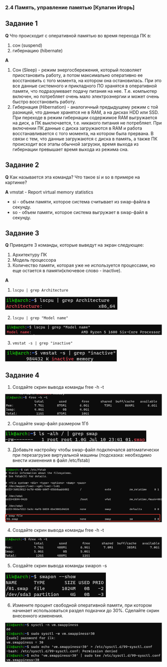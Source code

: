 ### 2.4 Память, управление памятью  [Кулагин Игорь]

## Задание 1
**Q** Что происходит с оперативной памятью во время перехода ПК в:
1. сон (suspend)
2. гибернацию (hibernate)

**A**
1. Сон (Sleep) - режим энергосбережения, который позволяет приостановить работу, а потом максимально оперативно ее восстановить с того момента, на котором она остановилась. При это все данные системного и прикладного ПО хранятся в оперативной памяти, что подразумевает подачу питания на нее. Т.е. компьютер включен, но потребляет очень мало электроэнергии и может очень быстро восстановить работу.
2. Гибернация (Hibernation) - аналогичный предыдущему режим с той разницей, что данные хранятся не в RAM, а на дисках HDD или SSD. При переходе в режим гибернации содержимое RAM выгружается на диск, а ПК выключается, т.е. никакого питания не потребляет. При включении ПК данные с диска загружаются в RAM и работа восстанавливается с того момента, на котором была прервана. В связи с тем, что данные загружаются с диска в память, а также ПК происходит все этапы обычной загрузки, время выхода из гибернации превышает время выхода из режима сна.

## Задание 2
**Q** Как называется эта команда? Что такое si и so в примере на картинке?

**A** vmstat - Report virtual memory statistics
- si - объем памяти, которое система считывает из swap-файла в секунду. 
- so - объем памяти, которое система выгружает в swap-файл в секунду.

## Задание 3
**Q**
Приведите 3 команды, которые выведут на экран следующее:

1. Архитектуру ПК
2. Модель процессора
3. Количество памяти, которая уже не используется процессами, но еще остается в памяти(ключевое слово - inactive).

**A**
1. ```lscpu | grep Architecture```

![2.4. Task #3.1 results](screenshots/2.4-3.1.png)

2. ```lscpu | grep "Model name"```

![2.4. Task #3.2 results](screenshots/2.4-3.2.png)

3. ```vmstat -s | grep "inactive"```

![2.4. Task #3.3 results](screenshots/2.4-3.3.png)

## Задание 4
1. Создайте скрин вывода команды free -h -t

![2.4. Task #4.1 results](screenshots/2.4-4.1.png)

2. Создайте swap-файл размером 1Гб

![2.4. Task #4.2 results](screenshots/2.4-4.2.png)

3. Добавьте настройку чтобы swap-файл подключался автоматически при перезагрузке виртуальной машины (подсказка: необходимо внести изменения в файл /etc/fstab)

![2.4. Task #4.3 results](screenshots/2.4-4.3.png)

4. Создайте скрин вывода команды free -h -t

![2.4. Task #4.4 results](screenshots/2.4-4.4.png)

5. Создайте скрин вывода команды swapon -s

![2.4. Task #4.5 results](screenshots/2.4-4.5.png)

6. Измените процент свободной оперативной памяти, при котором начинает использоваться раздел подкачки до 30%. Сделайте скрин внесенного изменения.

![2.4. Task #4.6 results](screenshots/2.4-4.6.png)
